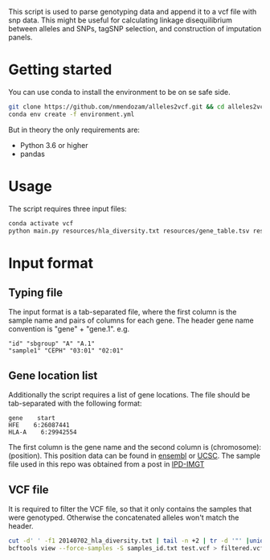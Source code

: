 This script is used to parse genotyping data and append it to a vcf file with snp data. This might be useful for calculating linkage disequilibrium between alleles and SNPs, tagSNP selection, and construction of imputation panels.

# Getting started

You can use conda to install the environment to be on se safe side.

```bash
git clone https://github.com/nmendozam/alleles2vcf.git && cd alleles2vcf
conda env create -f environment.yml
```

But in theory the only requirements are:

- Python 3.6 or higher
- pandas

# Usage

The script requires three input files:

```bash
conda activate vcf
python main.py resources/hla_diversity.txt resources/gene_table.tsv resources/filtered.vcf
```

# Input format

## Typing file

The input format is a tab-separated file, where the first column is the sample name and pairs of columns for each gene. The header gene name convention is "gene" + "gene.1". e.g.

```
"id" "sbgroup" "A" "A.1"
"sample1" "CEPH" "03:01" "02:01"
```

## Gene location list

Additionally the script requires a list of gene locations. The file should be tab-separated with the following format:

```
gene    start
HFE    6:26087441
HLA-A    6:29942554
```

The first column is the gene name and the second column is (chromosome):(position). This position data can be found in [ensembl](https://www.ensembl.org/index.html) or [UCSC](https://genome.ucsc.edu/). The sample file used in this repo was obtained from a post in [IPD-IMGT](https://www.ebi.ac.uk/ipd/imgt/hla/help/genomics.html)

## VCF file

It is required to filter the VCF file, so that it only contains the samples that were genotyped. Otherwise the concatenated alleles won't match the header.

```bash
cut -d' ' -f1 20140702_hla_diversity.txt | tail -n +2 | tr -d '"' |uniq > samples_id.txt
bcftools view --force-samples -S samples_id.txt test.vcf > filtered.vcf
```

